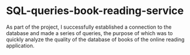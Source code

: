 # SQL-queries-book-reading-service
As part of the project, I successfully established a connection to the database and made a series of queries, the purpose of which was to quickly analyze the quality of the database of books of the online reading application. 

